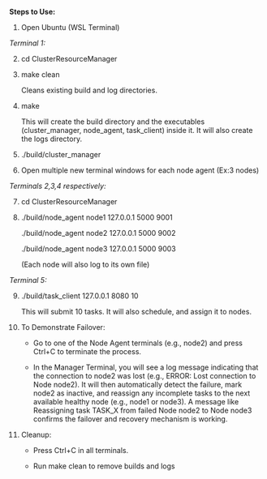**Steps to Use:**

1. Open Ubuntu (WSL Terminal)

*Terminal 1:*

2. cd ClusterResourceManager
3. make clean
   
   Cleans existing build and log directories.
5. make
   
   This will create the build directory and the executables (cluster\_manager, node\_agent, task\_client) inside it. It will also create the logs directory.
7. ./build/cluster\_manager
8. Open multiple new terminal windows for each node agent (Ex:3 nodes)


*Terminals 2,3,4 respectively:*

7. cd ClusterResourceManager
8. ./build/node\_agent node1 127.0.0.1 5000 9001
   
   ./build/node\_agent node2 127.0.0.1 5000 9002
   
   ./build/node\_agent node3 127.0.0.1 5000 9003
   
   (Each node will also log to its own file)


*Terminal 5:*

9. ./build/task\_client 127.0.0.1 8080 10
    
   This will submit 10 tasks. It will also schedule, and assign it to nodes.


11. To Demonstrate Failover:
    - Go to one of the Node Agent terminals (e.g., node2) and press Ctrl+C to terminate the process.

    - In the Manager Terminal, you will see a log message indicating that the connection to node2 was lost (e.g., ERROR: Lost connection to Node node2).
      It will then automatically detect the failure, mark node2 as inactive, and reassign any incomplete tasks to the next available healthy node (e.g., node1 or node3).
      A message like Reassigning task TASK_X from failed Node node2 to Node node3 confirms the failover and recovery mechanism is working.

12. Cleanup:
    - Press Ctrl+C in all terminals.

    - Run make clean to remove builds and logs
